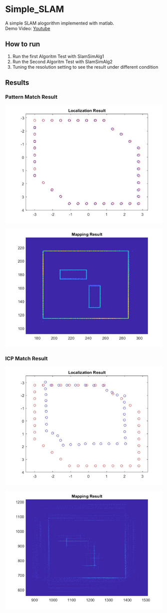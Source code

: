 # Simple_SLAM

A simple SLAM alogorithm implemented with matlab.  
Demo Video: [Youtube](https://www.youtube.com/watch?v=Un5HQSlIwlo)

## How to run

1. Run the first Algoritm Test with SlamSimAlg1  
2. Run the Second Algoritm Test with SlamSimAlg2  
3. Tuning the resolution setting to see the result under different condition  

## Results

### Pattern Match Result

![Pattern Localization Result](https://github.com/skywalkerRex/Simple_SLAM/blob/main/result/Pattern_Localization_Result.jpg?raw=true)

![Pattern Mapping Result](https://github.com/skywalkerRex/Simple_SLAM/blob/main/result/Pattern_Mapping_Result.jpg?raw=true)

### ICP Match Result

![ICP Localization Result](https://github.com/skywalkerRex/Simple_SLAM/blob/main/result/ICP_Localization_Result.jpg?raw=true)

![ICP Mapping Result](https://github.com/skywalkerRex/Simple_SLAM/blob/main/result/ICP_Mapping_Result.jpg?raw=true)
